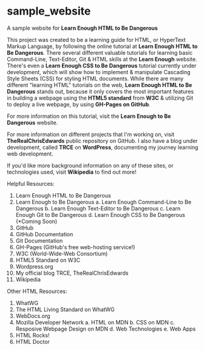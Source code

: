 # sample_website
A sample website for **Learn Enough HTML to Be Dangerous**

This project was created to be a learning guide for HTML, or HyperText Markup Language, by following the online tutorial at **Learn Enough HTML to Be Dangerous**. There several different valuable tutorials for learning basic Command-Line, Text-Editor, Git & HTML skills at the **Learn Enough** website. There's even a **Learn Enough CSS to Be Dangerous** tutorial currently under development, which will show how to implement & manipulate Cascading Style Sheets (CSS) for styling HTML documents. While there are many different "learning HTML" tutorials on the web, **Learn Enough HTML to Be Dangerous** stands out, because it only covers the most important features in building a webpage using the **HTML5 standard** from **W3C** & utilizing Git to deploy a live webpage, by using **GH-Pages on GitHub**.

For more information on this tutorial, visit the **Learn Enough to Be Dangerous** website. 

For more information on different projects that I'm working on, visit **TheRealChrisEdwards** public repository on GitHub. I also have a blog under development, called **TRCE** on **WordPress**, documenting my journey learning web development.

If you'd like more background information on any of these sites, or technologies used, visit **Wikipedia** to find out more!

Helpful Resources:

1. Learn Enough HTML to Be Dangerous
2. Learn Enough to Be Dangerous
  a. Learn Enough Command-Line to Be Dangerous
  b. Learn Enough Text-Editor to Be Dangerous
  c. Learn Enough Git to Be Dangerous
  d. Learn Enough CSS to Be Dangerous (&ast;Coming Soon)
3. GitHub
4. GitHub Documentation
5. Git Documentation
6. GH-Pages (GitHub's free web-hosting service!)
7. W3C (World-Wide-Web Consortium)
8. HTML5 Standard on W3C
9. Wordpress.org
10. My official blog TRCE, TheRealChrisEdwards
11. Wikipedia

Other HTML Resources:

1. WhatWG
2. The HTML Living Standard on WhatWG
3. WebDocs.org
4. Mozilla Developer Network
  a. HTML on MDN
  b. CSS on MDN
  c. Resposive Webpage Design on MDN
  d. Web Technologies
  e. Web Apps
5. HTML Rocks!
6. HTML Doctor

